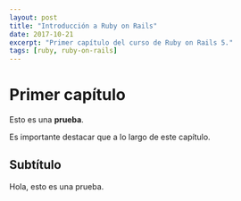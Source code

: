```yaml
---
layout: post
title: "Introducción a Ruby on Rails"
date: 2017-10-21
excerpt: "Primer capítulo del curso de Ruby on Rails 5."
tags: [ruby, ruby-on-rails]
---
```


# Primer capítulo

Esto es una **prueba**.

Es importante destacar que a lo largo de este capítulo.

## Subtítulo

Hola, esto es una prueba.
